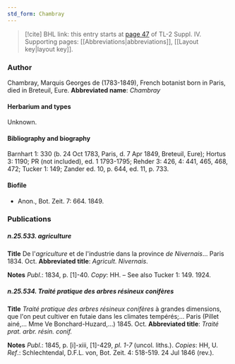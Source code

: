```yaml
---
std_form: Chambray
---
```


> [!cite] BHL link: this entry starts at [page 47](https://www.biodiversitylibrary.org/page/33265724) of TL-2 Suppl. IV.
> Supporting pages: [[Abbreviations|abbreviations]], [[Layout key|layout key]].

### Author

Chambray, Marquis Georges de (1783-1849), French botanist born in Paris, died in Breteuil, Eure. 
**Abbreviated name**: *Chambray*

#### Herbarium and types

Unknown.

#### Bibliography and biography

Barnhart 1: 330 (b. 24 Oct 1783, Paris, d. 7 Apr 1849, Breteuil, Eure); Hortus 3: 1190; PR (not included), ed. 1 1793-1795; Rehder 3: 426, 4: 441, 465, 468, 472; Tucker 1: 149; Zander ed. 10, p. 644, ed. 11, p. 733.

#### Biofile

- Anon., Bot. Zeit. 7: 664. 1849.

### Publications

##### n.25.533. agriculture

**Title**
De l'*agriculture* et de l'industrie dans la province *de Nivernais*... Paris 1834. Oct.
**Abbreviated title**: *Agricult. Nivernais*.

**Notes**
*Publ*.: 1834, p. \[1\]-40. *Copy*: HH. – See also Tucker 1: 149. 1924.

##### n.25.534. Traité pratique des arbres résineux conifères

**Title**
*Traité pratique des arbres résineux conifères* à grandes dimensions, que l'on peut cultiver en futaie dans les climates tempérés;... Paris (Pillet ainé,... Mme Ve Bonchard-Huzard,...) 1845. Oct.
**Abbreviated title**: *Traité prat. arbr. résin. conif.*

**Notes**
*Publ*.: 1845, p. \[i\]-xiii, \[1\]-429, *pl. 1-7* (uncol. liths.). *Copies*: HH, U.
*Ref*.: Schlechtendal, D.F.L. von, Bot. Zeit. 4: 518-519. 24 Jul 1846 (rev.).

